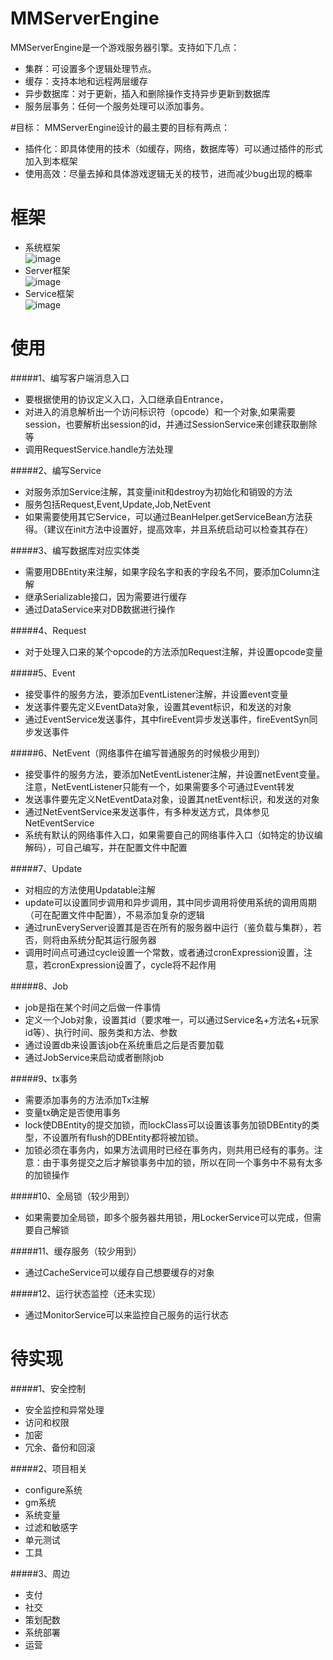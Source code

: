 # MMServerEngine 
MMServerEngine是一个游戏服务器引擎。支持如下几点：
* 集群：可设置多个逻辑处理节点。
* 缓存：支持本地和远程两层缓存
* 异步数据库：对于更新，插入和删除操作支持异步更新到数据库
* 服务层事务：任何一个服务处理可以添加事务。
 
#目标：
MMServerEngine设计的最主要的目标有两点：
* 插件化：即具体使用的技术（如缓存，网络，数据库等）可以通过插件的形式加入到本框架
* 使用高效：尽量去掉和具体游戏逻辑无关的枝节，进而减少bug出现的概率

# 框架 
* 系统框架  
![image](https://github.com/xuerong/MMServerEngine/blob/master/resource/sys.png)  
* Server框架  
![image](https://github.com/xuerong/MMServerEngine/blob/master/resource/server.png)  
* Service框架  
![image](https://github.com/xuerong/MMServerEngine/blob/master/resource/service.png)  

# 使用  
#####1、编写客户端消息入口  
* 要根据使用的协议定义入口，入口继承自Entrance，
* 对进入的消息解析出一个访问标识符（opcode）和一个对象,如果需要session，也要解析出session的id，并通过SessionService来创建获取删除等
* 调用RequestService.handle方法处理  

#####2、编写Service    
* 对服务添加Service注解，其变量init和destroy为初始化和销毁的方法
* 服务包括Request,Event,Update,Job,NetEvent
* 如果需要使用其它Service，可以通过BeanHelper.getServiceBean方法获得。（建议在init方法中设置好，提高效率，并且系统启动可以检查其存在）

#####3、编写数据库对应实体类  
* 需要用DBEntity来注解，如果字段名字和表的字段名不同，要添加Column注解
* 继承Serializable接口，因为需要进行缓存
* 通过DataService来对DB数据进行操作

#####4、Request  
* 对于处理入口来的某个opcode的方法添加Request注解，并设置opcode变量

#####5、Event  
* 接受事件的服务方法，要添加EventListener注解，并设置event变量
* 发送事件要先定义EventData对象，设置其event标识，和发送的对象
* 通过EventService发送事件，其中fireEvent异步发送事件，fireEventSyn同步发送事件

#####6、NetEvent（网络事件在编写普通服务的时候极少用到）  
* 接受事件的服务方法，要添加NetEventListener注解，并设置netEvent变量。注意，NetEventListener只能有一个，如果需要多个可通过Event转发
* 发送事件要先定义NetEventData对象，设置其netEvent标识，和发送的对象
* 通过NetEventService来发送事件，有多种发送方式，具体参见NetEventService
* 系统有默认的网络事件入口，如果需要自己的网络事件入口（如特定的协议编解码），可自己编写，并在配置文件中配置

#####7、Update  
* 对相应的方法使用Updatable注解
* update可以设置同步调用和异步调用，其中同步调用将使用系统的调用周期（可在配置文件中配置），不易添加复杂的逻辑
* 通过runEveryServer设置其是否在所有的服务器中运行（鉴负载与集群），若否，则将由系统分配其运行服务器
* 调用时间点可通过cycle设置一个常数，或者通过cronExpression设置，注意，若cronExpression设置了，cycle将不起作用

#####8、Job  
* job是指在某个时间之后做一件事情
* 定义一个Job对象，设置其id（要求唯一，可以通过Service名+方法名+玩家id等）、执行时间、服务类和方法、参数
* 通过设置db来设置该job在系统重启之后是否要加载
* 通过JobService来启动或者删除job

#####9、tx事务  
* 需要添加事务的方法添加Tx注解
* 变量tx确定是否使用事务
* lock使DBEntity的提交加锁，而lockClass可以设置该事务加锁DBEntity的类型，不设置所有flush的DBEntity都将被加锁。
* 加锁必须在事务内，如果方法调用时已经在事务内，则共用已经有的事务。注意：由于事务提交之后才解锁事务中加的锁，所以在同一个事务中不易有太多的加锁操作

#####10、全局锁（较少用到）  
* 如果需要加全局锁，即多个服务器共用锁，用LockerService可以完成，但需要自己解锁

#####11、缓存服务（较少用到）  
* 通过CacheService可以缓存自己想要缓存的对象

#####12、运行状态监控（还未实现）  
* 通过MonitorService可以来监控自己服务的运行状态


# 待实现 
#####1、安全控制  
* 安全监控和异常处理
* 访问和权限
* 加密
* 冗余、备份和回滚

#####2、项目相关  
* configure系统
* gm系统
* 系统变量
* 过滤和敏感字
* 单元测试
* 工具

#####3、周边  
* 支付 
* 社交
* 策划配数
* 系统部署
* 运营
